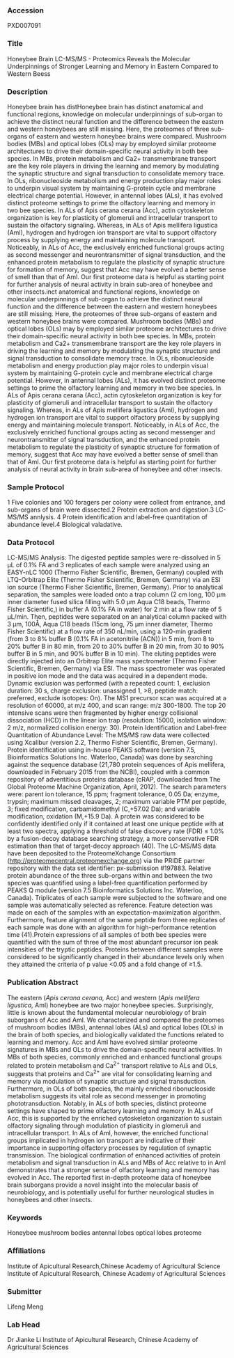 ### Accession
PXD007091

### Title
Honeybee Brain LC-MS/MS -  Proteomics Reveals the Molecular Underpinnings of Stronger Learning and Memory in Eastern Compared to Western Beess

### Description
Honeybee brain has distHoneybee brain has distinct anatomical and functional regions, knowledge on molecular underpinnings of sub-organ to achieve the distinct neural function and the difference between the eastern and western honeybees are still missing. Here, the proteomes of three sub-organs of eastern and western honeybee brains were compared. Mushroom bodies (MBs) and optical lobes (OLs) may by employed similar proteome architectures to drive their domain-specific neural activity in both bee species. In MBs, protein metabolism and Ca2+ transmembrane transport are the key role players in driving the learning and memory by modulating the synaptic structure and signal transduction to consolidate memory trace. In OLs, ribonucleoside metabolism and energy production play major roles to underpin visual system by maintaining G-protein cycle and membrane electrical charge potential. However, in antennal lobes (ALs), it has evolved distinct proteome settings to prime the olfactory learning and memory in two bee species. In ALs of Apis cerana cerana (Acc), actin cytoskeleton organization is key for plasticity of glomeruli and intracellular transport to sustain the olfactory signaling. Whereas, in ALs of Apis mellifera ligustica (Aml), hydrogen and hydrogen ion transport are vital to support olfactory process by supplying energy and maintaining molecule transport. Noticeably, in ALs of Acc, the exclusively enriched functional groups acting as second messenger and neurontransmitter of signal transduction, and the enhanced protein metabolism to regulate the plasticity of synaptic structure for formation of memory, suggest that Acc may have evolved a better sense of smell than that of Aml. Our first proteome data is helpful as starting point for further analysis of neural activity in brain sub-area of honeybee and other insects.inct anatomical and functional regions, knowledge on molecular underpinnings of sub-organ to achieve the distinct neural function and the difference between the eastern and western honeybees are still missing. Here, the proteomes of three sub-organs of eastern and western honeybee brains were compared. Mushroom bodies (MBs) and optical lobes (OLs) may by employed similar proteome architectures to drive their domain-specific neural activity in both bee species. In MBs, protein metabolism and Ca2+ transmembrane transport are the key role players in driving the learning and memory by modulating the synaptic structure and signal transduction to consolidate memory trace. In OLs, ribonucleoside metabolism and energy production play major roles to underpin visual system by maintaining G-protein cycle and membrane electrical charge potential. However, in antennal lobes (ALs), it has evolved distinct proteome settings to prime the olfactory learning and memory in two bee species. In ALs of Apis cerana cerana (Acc), actin cytoskeleton organization is key for plasticity of glomeruli and intracellular transport to sustain the olfactory signaling. Whereas, in ALs of Apis mellifera ligustica (Aml), hydrogen and hydrogen ion transport are vital to support olfactory process by supplying energy and maintaining molecule transport. Noticeably, in ALs of Acc, the exclusively enriched functional groups acting as second messenger and neurontransmitter of signal transduction, and the enhanced protein metabolism to regulate the plasticity of synaptic structure for formation of memory, suggest that Acc may have evolved a better sense of smell than that of Aml. Our first proteome data is helpful as starting point for further analysis of neural activity in brain sub-area of honeybee and other insects.

### Sample Protocol
1 Five colonies and 100 foragers per colony were collect from entrance, and sub-organs of brain were dissected.2 Protein extraction and digestion.3 LC-MS/MS annlysis. 4 Protein identification and label-free quantitation of abundance level.4 Biological valadative.

### Data Protocol
LC-MS/MS Analysis: The digested peptide samples were re-dissolved in 5 µL of 0.1% FA and 3 replicates of each sample were analyzed using an EASY-nLC 1000 (Thermo Fisher Scientific, Bremen, Germany) coupled with LTQ-Orbitrap Elite (Thermo Fisher Scientific, Bremen, Germany) via an ESI ion source (Thermo Fisher Scientific, Bremen, Germany). Prior to analytical separation, the samples were loaded onto a trap column (2 cm long, 100 μm inner diameter fused silica filling with 5.0 μm Aqua C18 beads, Thermo Fisher Scientific,) in buffer A (0.1% FA in water) for 2 min at a flow rate of 5 μL/min. Then, peptides were separated on an analytical column packed with 3 μm, 100Å, Aqua C18 beads (15cm long, 75 μm inner diameter, Thermo Fisher Scientific) at a flow rate of 350 nL/min, using a 120-min gradient (from 3 to 8% buffer B (0.1% FA in acetonitrile (ACN)) in 5 min, from 8 to 20% buffer B in 80 min, from 20 to 30% buffer B in 20 min, from 30 to 90% buffer B in 5 min, and 90% buffer B in 10 min). The eluting peptides were directly injected into an Orbitrap Elite mass spectrometer (Thermo Fisher Scientific, Bremen, Germany) via ESI. The mass spectrometer was operated in positive ion mode and the data was acquired in a dependent mode. Dynamic exclusion was performed (with a repeated count: 1, exclusion duration: 30 s, charge exclusion: unassigned 1, >8, peptide match: preferred, exclude isotopes: On). The MS1 precursor scan was acquired at a resolution of 60000, at m/z 400, and scan range: m/z 300-1800. The top 20 intensive scans were then fragmented by higher energy collisional dissociation (HCD) in the linear ion trap (resolution: 15000, isolation window: 2 m/z, normalized collision energy: 30).  Protein Identification and Label-free Quantitation of Abundance Level: The MS/MS raw data were collected using Xcalibur (version 2.2, Thermo Fisher Scientific, Bremen, Germany). Protein identification using in-house PEAKS software (version 7.5, Bioinformatics Solutions Inc. Waterloo, Canada) was done by searching against the sequence database (21,780 protein sequences of Apis mellifera, downloaded in February 2015 from the NCBI), coupled with a common repository of adventitious proteins database (cRAP, downloaded from The Global Proteome Machine Organization, April, 2012). The search parameters were: parent ion tolerance, 15 ppm; fragment tolerance, 0.05 Da; enzyme, trypsin; maximum missed cleavages, 2; maximum variable PTM per peptide, 3; fixed modification, carbamidomethyl (C,+57.02 Da); and variable modification, oxidation (M,+15.9 Da). A protein was considered to be confidently identified only if it contained at least one unique peptide with at least two spectra, applying a threshold of false discovery rate (FDR) ≤ 1.0% by a fusion-decoy database searching strategy, a more conservative FDR estimation than that of target-decoy approach (40). The LC-MS/MS data have been deposited to the ProteomeXchange Consortium (http://proteomecentral.proteomexchange.org) via the PRIDE partner repository with the data set identifier: px-submission #197883. Relative protein abundance of the three sub-organs within and between the two species was quantified using a label-free quantification performed by PEAKS Q module (version 7.5 Bioinformatics Solutions Inc. Waterloo, Canada). Triplicates of each sample were subjected to the software and one sample was automatically selected as reference. Feature detection was made on each of the samples with an expectation-maximization algorithm. Furthermore, feature alignment of the same peptide from three replicates of each sample was done with an algorithm for high-performance retention time (41).Protein expressions of all samples of both bee species were quantified with the sum of three of the most abundant precursor ion peak intensities of the tryptic peptides. Proteins between different samples were considered to be significantly changed in their abundance levels only when they attained the criteria of p value <0.05 and a fold change of ≥1.5.

### Publication Abstract
The eastern (<i>Apis cerana cerana,</i> Acc) and western (<i>Apis mellifera ligustica,</i> Aml) honeybee are two major honeybee species. Surprisingly, little is known about the fundamental molecular neurobiology of brain suborgans of Acc and Aml. We characterized and compared the proteomes of mushroom bodies (MBs), antennal lobes (ALs) and optical lobes (OLs) in the brain of both species, and biologically validated the functions related to learning and memory. Acc and Aml have evolved similar proteome signatures in MBs and OLs to drive the domain-specific neural activities. In MBs of both species, commonly enriched and enhanced functional groups related to protein metabolism and Ca<sup>2+</sup> transport relative to ALs and OLs, suggests that proteins and Ca<sup>2+</sup> are vital for consolidating learning and memory via modulation of synaptic structure and signal transduction. Furthermore, in OLs of both species, the mainly enriched ribonucleoside metabolism suggests its vital role as second messenger in promoting phototransduction. Notably, in ALs of both species, distinct proteome settings have shaped to prime olfactory learning and memory. In ALs of Acc, this is supported by the enriched cytoskeleton organization to sustain olfactory signaling through modulation of plasticity in glomeruli and intracellular transport. In ALs of Aml, however, the enriched functional groups implicated in hydrogen ion transport are indicative of their importance in supporting olfactory processes by regulation of synaptic transmission. The biological confirmation of enhanced activities of protein metabolism and signal transduction in ALs and MBs of Acc relative to in Aml demonstrates that a stronger sense of olfactory learning and memory has evolved in Acc. The reported first in-depth proteome data of honeybee brain suborgans provide a novel insight into the molecular basis of neurobiology, and is potentially useful for further neurological studies in honeybees and other insects.

### Keywords
Honeybee mushroom bodies antennal lobes optical lobes proteome

### Affiliations
Institute of Apicultural Research,Chinese Academy of Agricultural Science
Institute of Apicultural Research, Chinese Academy of Agricultural Sciences

### Submitter
Lifeng Meng

### Lab Head
Dr Jianke Li
Institute of Apicultural Research, Chinese Academy of Agricultural Sciences


